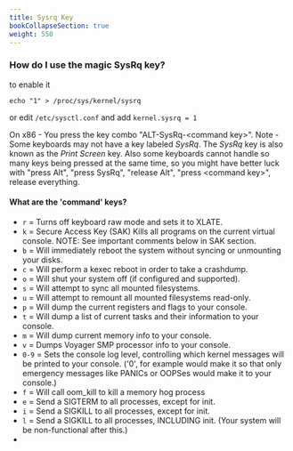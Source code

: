 ```yaml
---
title: Sysrq Key
bookCollapseSection: true
weight: 550
---
```



### How do I use the magic SysRq key?

to enable it 

	echo "1" > /proc/sys/kernel/sysrq

or edit `/etc/sysctl.conf` and add `kernel.sysrq = 1`

On x86 - You press the key combo "ALT-SysRq-<command key\>".
 Note - Some keyboards may not have a key labeled *SysRq*. The *SysRq* key is also known as the _Print Screen_ key. Also some keyboards cannot handle so many keys being pressed at the same time, so you might have better luck with "press Alt", "press SysRq", "release Alt", "press <command key\>", release everything.

#### What are the 'command' keys?

* `r`		= Turns off keyboard raw mode and sets it to XLATE.
* `k`		= Secure Access Key (SAK) Kills all programs on the current virtual console. NOTE: See important comments below in SAK section.
* `b`		= Will immediately reboot the system without syncing or unmounting your disks.
* `c`		= Will perform a kexec reboot in order to take a crashdump.
* `o`		= Will shut your system off (if configured and supported).
* `s`		= Will attempt to sync all mounted filesystems.
* `u`		= Will attempt to remount all mounted filesystems read-only.
* `p`		= Will dump the current registers and flags to your console.
* `t`		= Will dump a list of current tasks and their information to your console.
* `m`		= Will dump current memory info to your console.
* `v`		= Dumps Voyager SMP processor info to your console.
* `0-9`	= Sets the console log level, controlling which kernel messages will be printed to your console. ('0', for example would make it so that only emergency messages like PANICs or OOPSes would make it to your console.)
* `f`		= Will call oom\_kill to kill a memory hog process
* `e`		= Send a SIGTERM to all processes, except for init.
* `i`		= Send a SIGKILL to all processes, except for init.
* `l`		= Send a SIGKILL to all processes, INCLUDING init. (Your system will be non-functional after this.)
*
